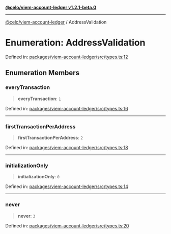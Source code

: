 [**@celo/viem-account-ledger v1.2.1-beta.0**](../README.md)

***

[@celo/viem-account-ledger](../globals.md) / AddressValidation

# Enumeration: AddressValidation

Defined in: [packages/viem-account-ledger/src/types.ts:12](https://github.com/celo-org/developer-tooling/blob/master/packages/viem-account-ledger/src/types.ts#L12)

## Enumeration Members

### everyTransaction

> **everyTransaction**: `1`

Defined in: [packages/viem-account-ledger/src/types.ts:16](https://github.com/celo-org/developer-tooling/blob/master/packages/viem-account-ledger/src/types.ts#L16)

***

### firstTransactionPerAddress

> **firstTransactionPerAddress**: `2`

Defined in: [packages/viem-account-ledger/src/types.ts:18](https://github.com/celo-org/developer-tooling/blob/master/packages/viem-account-ledger/src/types.ts#L18)

***

### initializationOnly

> **initializationOnly**: `0`

Defined in: [packages/viem-account-ledger/src/types.ts:14](https://github.com/celo-org/developer-tooling/blob/master/packages/viem-account-ledger/src/types.ts#L14)

***

### never

> **never**: `3`

Defined in: [packages/viem-account-ledger/src/types.ts:20](https://github.com/celo-org/developer-tooling/blob/master/packages/viem-account-ledger/src/types.ts#L20)
